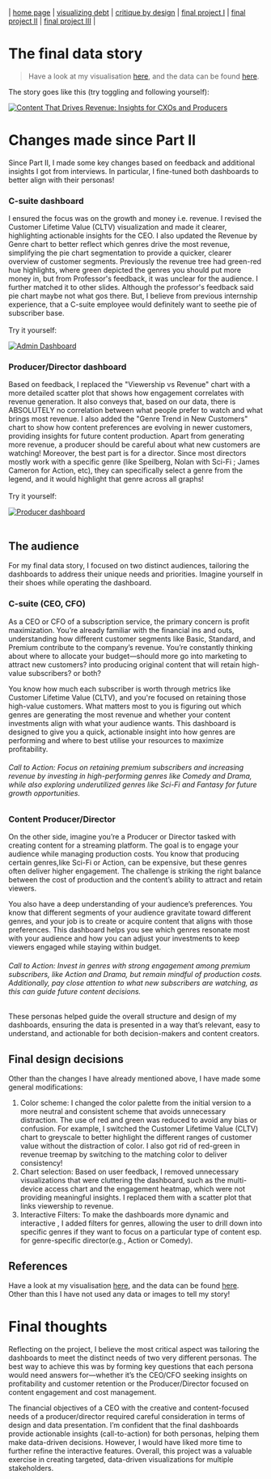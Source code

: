 | [home page](https://pratyushjain99.github.io/portfolio/) | [visualizing debt](visualizing-government-debt) | [critique by design](critique-by-design) | [final project I](Project1) | [final project II](Project2) | [final project III](Project3) |

# The final data story
> Have a look at my visualisation [here](https://public.tableau.com/views/SubscriptionServices/Insights), and the data can be found [here](https://www.kaggle.com/datasets/safrin03/predictive-analytics-for-customer-churn-dataset).

The story goes like this (try toggling and following yourself):

<div class='tableauPlaceholder' id='viz1728538665522' style='position: relative'><noscript><a href='#'><img alt='Content That Drives Revenue: Insights for CXOs and Producers ' src='https:&#47;&#47;public.tableau.com&#47;static&#47;images&#47;Su&#47;SubscriptionServices&#47;Insights&#47;1_rss.png' style='border: none' /></a></noscript><object class='tableauViz'  style='display:none;'><param name='host_url' value='https%3A%2F%2Fpublic.tableau.com%2F' /> <param name='embed_code_version' value='3' /> <param name='site_root' value='' /><param name='name' value='SubscriptionServices&#47;Insights' /><param name='tabs' value='no' /><param name='toolbar' value='yes' /><param name='static_image' value='https:&#47;&#47;public.tableau.com&#47;static&#47;images&#47;Su&#47;SubscriptionServices&#47;Insights&#47;1.png' /> <param name='animate_transition' value='yes' /><param name='display_static_image' value='yes' /><param name='display_spinner' value='yes' /><param name='display_overlay' value='yes' /><param name='display_count' value='yes' /><param name='language' value='en-US' /><param name='filter' value='publish=yes' /></object></div>

<script type='text/javascript'>
  var divElement = document.getElementById('viz1728538665522');
  var vizElement = divElement.getElementsByTagName('object')[0];
  vizElement.style.width='1016px';vizElement.style.height='1043px';
  var scriptElement = document.createElement('script');
  scriptElement.src = 'https://public.tableau.com/javascripts/api/viz_v1.js';
  vizElement.parentNode.insertBefore(scriptElement, vizElement);
</script>


# Changes made since Part II

Since Part II, I made some key changes based on feedback and additional insights I got from interviews. In particular, I fine-tuned both dashboards to better align with their personas!<br>

### C-suite dashboard
I ensured the focus was on the growth and money i.e. revenue. I revised the Customer Lifetime Value (CLTV) visualization and made it clearer, highlighting actionable insights for the CEO. I also updated the Revenue by Genre chart to better reflect which genres drive the most revenue, simplifying the pie chart segmentation to provide a quicker, clearer overview of customer segments. Previously the revenue tree had green-red hue highlights, where green depicted the genres you should put more money in, but from Professor's feedback, it was unclear for the audience. I further matched it to other slides. Although the professor's feedback said pie chart maybe not what gos there. But, I believe from previous internship experience, that a C-suite employee would definitely want to seethe pie of subscriber base.<br><br>
Try it yourself:
<div class='tableauPlaceholder' id='viz1728540920816' style='position: relative'><noscript><a href='#'><img alt='Admin Dashboard ' src='https:&#47;&#47;public.tableau.com&#47;static&#47;images&#47;Su&#47;SubscriptionServices-Admin&#47;AdminDashboard&#47;1_rss.png' style='border: none' /></a></noscript><object class='tableauViz'  style='display:none;'><param name='host_url' value='https%3A%2F%2Fpublic.tableau.com%2F' /> <param name='embed_code_version' value='3' /> <param name='site_root' value='' /><param name='name' value='SubscriptionServices-Admin&#47;AdminDashboard' /><param name='tabs' value='no' /><param name='toolbar' value='yes' /><param name='static_image' value='https:&#47;&#47;public.tableau.com&#47;static&#47;images&#47;Su&#47;SubscriptionServices-Admin&#47;AdminDashboard&#47;1.png' /> <param name='animate_transition' value='yes' /><param name='display_static_image' value='yes' /><param name='display_spinner' value='yes' /><param name='display_overlay' value='yes' /><param name='display_count' value='yes' /><param name='language' value='en-US' /><param name='filter' value='publish=yes' /></object></div>

<script type='text/javascript'>
  var divElement = document.getElementById('viz1728540920816');
  var vizElement = divElement.getElementsByTagName('object')[0];
  if ( divElement.offsetWidth > 800 ) { vizElement.style.width='1000px';vizElement.style.height='827px';} else if ( divElement.offsetWidth > 500 ) { vizElement.style.width='1000px';vizElement.style.height='827px';} else { vizElement.style.width='100%';vizElement.style.height='1227px';}
  var scriptElement = document.createElement('script');
  scriptElement.src = 'https://public.tableau.com/javascripts/api/viz_v1.js';
  vizElement.parentNode.insertBefore(scriptElement, vizElement);
</script>

### Producer/Director dashboard
Based on feedback, I replaced the "Viewership vs Revenue" chart with a more detailed scatter plot that shows how engagement correlates with revenue generation. It also conveys that, based on our data, there is ABSOLUTELY no correlation between what people prefer to watch and what brings most revenue. I also added the "Genre Trend in New Customers" chart to show how content preferences are evolving in newer customers, providing insights for future content production. Apart from generating more revenue, a producer should be careful about what new customers are watching! Moreover, the best part is for a director. Since most directors mostly work with a specific genre (like Speilberg, Nolan with Sci-Fi ; James Cameron for Action, etc), they can specifically select a genre from the legend, and it would highlight that genre across all graphs!<br><br>
Try it yourself:
<div class='tableauPlaceholder' id='viz1728540961212' style='position: relative'><noscript><a href='#'><img alt='Producer dashboard ' src='https:&#47;&#47;public.tableau.com&#47;static&#47;images&#47;Su&#47;SubscriptionServices-Prod&#47;Producerdashboard&#47;1_rss.png' style='border: none' /></a></noscript><object class='tableauViz'  style='display:none;'><param name='host_url' value='https%3A%2F%2Fpublic.tableau.com%2F' /> <param name='embed_code_version' value='3' /> <param name='site_root' value='' /><param name='name' value='SubscriptionServices-Prod&#47;Producerdashboard' /><param name='tabs' value='no' /><param name='toolbar' value='yes' /><param name='static_image' value='https:&#47;&#47;public.tableau.com&#47;static&#47;images&#47;Su&#47;SubscriptionServices-Prod&#47;Producerdashboard&#47;1.png' /> <param name='animate_transition' value='yes' /><param name='display_static_image' value='yes' /><param name='display_spinner' value='yes' /><param name='display_overlay' value='yes' /><param name='display_count' value='yes' /><param name='language' value='en-US' /><param name='filter' value='publish=yes' /></object></div>
<script type='text/javascript'>
  var divElement = document.getElementById('viz1728540961212');
  var vizElement = divElement.getElementsByTagName('object')[0];
  if ( divElement.offsetWidth > 800 ) { vizElement.style.width='1000px';vizElement.style.height='827px';} else if ( divElement.offsetWidth > 500 ) { vizElement.style.width='1000px';vizElement.style.height='827px';} else { vizElement.style.width='100%';vizElement.style.height='1527px';}
  var scriptElement = document.createElement('script');
  scriptElement.src = 'https://public.tableau.com/javascripts/api/viz_v1.js';
  vizElement.parentNode.insertBefore(scriptElement, vizElement);
</script><br>


## The audience
For my final data story, I focused on two distinct audiences, tailoring the dashboards to address their unique needs and priorities. Imagine yourself in their shoes while operating the dashboard.

### C-suite (CEO, CFO)
As a CEO or CFO of a subscription service, the primary concern is profit maximization. You’re already familiar with the financial ins and outs, understanding how different customer segments like Basic, Standard, and Premium contribute to the company’s revenue. You’re constantly thinking about where to allocate your budget—should more go into marketing to attract new customers? into producing original content that will retain high-value subscribers? or both?<br>

You know how much each subscriber is worth through metrics like Customer Lifetime Value (CLTV), and you're focused on retaining those high-value customers. What matters most to you is figuring out which genres are generating the most revenue and whether your content investments align with what your audience wants. This dashboard is designed to give you a quick, actionable insight into how genres are performing and where to best utilise your resources to maximize profitability.
<br>
###### Call to Action: Focus on retaining premium subscribers and increasing revenue by investing in high-performing genres like Comedy and Drama, while also exploring underutilized genres like Sci-Fi and Fantasy for future growth opportunities.

### Content Producer/Director
On the other side, imagine you’re a Producer or Director tasked with creating content for a streaming platform. The goal is to engage your audience while managing production costs. You know that producing certain genres,like Sci-Fi or Action, can be expensive, but these genres often deliver higher engagement. The challenge is striking the right balance between the cost of production and the content’s ability to attract and retain viewers.<br>

You also have a deep understanding of your audience’s preferences. You know that different segments of your audience gravitate toward different genres, and your job is to create or acquire content that aligns with those preferences. This dashboard helps you see which genres resonate most with your audience and how you can adjust your investments to keep viewers engaged while staying within budget.<br>

###### Call to Action: Invest in genres with strong engagement among premium subscribers, like Action and Drama, but remain mindful of production costs. Additionally, pay close attention to what new subscribers are watching, as this can guide future content decisions.
These personas helped guide the overall structure and design of my dashboards, ensuring the data is presented in a way that’s relevant, easy to understand, and actionable for both decision-makers and content creators.

## Final design decisions
Other than the changes I have already mentioned above, I have made some general modifications:<br>

1. Color scheme: I changed the color palette from the initial version to a more neutral and consistent scheme that avoids unnecessary distraction. The use of red and green was reduced to avoid any bias or confusion. For example, I switched the Customer Lifetime Value (CLTV) chart to greyscale to better highlight the different ranges of customer value without the distraction of color. I also got rid of red-green in revenue treemap by switching to the matching color to deliver consistency! <br>
2. Chart selection: Based on user feedback, I removed unnecessary visualizations that were cluttering the dashboard, such as the multi-device access chart and the engagement heatmap, which were not providing meaningful insights. I replaced them with a scatter plot that links viewership to revenue.<br>
3. Interactive Filters: To make the dashboards more dynamic and interactive , I added filters for genres, allowing the user to drill down into specific genres if they want to focus on a particular type of content esp. for genre-specific director(e.g., Action or Comedy).<br>

## References
Have a look at my visualisation [here](https://public.tableau.com/views/SubscriptionServices/Insights), and the data can be found [here](https://www.kaggle.com/datasets/safrin03/predictive-analytics-for-customer-churn-dataset).<br>
Other than this I have not used any data or images to tell my story!

# Final thoughts
Reflecting on the project, I believe the most critical aspect was tailoring the dashboards to meet the distinct needs of two very different personas. The best way to achieve this was by forming key questions that each persona would need answers for—whether it’s the CEO/CFO seeking insights on profitability and customer retention or the Producer/Director focused on content engagement and cost management.<br>

The financial objectives of a CEO with the creative and content-focused needs of a producer/director required careful consideration in terms of design and data presentation. I’m confident that the final dashboards provide actionable insights (call-to-action) for both personas, helping them make data-driven decisions. However, I would have liked more time to further refine the interactive features. Overall, this project was a valuable exercise in creating targeted, data-driven visualizations for multiple stakeholders.
